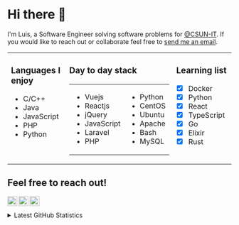 # Hi there 👋

I'm Luis, a Software Engineer solving software problems for [@CSUN-IT][work]. If you would like to reach out or collaborate feel free to [send me an email][email].

<table><tr><td valign="top" width="33%">

### Languages I enjoy 

* C/C++
* Java
* JavaScript
* PHP
* Python

</td><td valign="top" width="33%">

### Day to day stack

<table>

<td valign="top" width="50%">

* Vuejs
* Reactjs 
* jQuery
* JavaScript
* Laravel
* PHP

</td>

<td valign="top" width="50%">

* Python
* CentOS
* Ubuntu
* Apache
* Bash
* MySQL

</td>

</table>

</td><td valign="top" width="33%">

### Learning list

- [x] Docker
- [x] Python
- [x] React
- [x] TypeScript
- [x] Go
- [x] Elixir
- [x] Rust

</td></tr></table>

## Feel free to reach out!

[<img align="left" alt="luisjg | Twitter" width="22px" src="https://cdn.jsdelivr.net/npm/simple-icons@v3/icons/twitter.svg" />][twitter]
[<img align="left" alt="luisjg | LinkedIn" width="22px" src="https://cdn.jsdelivr.net/npm/simple-icons@v3/icons/linkedin.svg" />][linkedin]
[<img align="left" alt="luisjg | Instagram" width="22px" src="https://cdn.jsdelivr.net/npm/simple-icons@v3/icons/instagram.svg" />][instagram]

<br />
<br />

<!-- From https://github.com/anuraghazra/github-readme-stats & https://github.com/codeSTACKr/codeSTACKr -->
<details>
  <summary>Latest GitHub Statistics </summary>
  
  <img alt="luisjg github stats" src="https://github-readme-stats.vercel.app/api?username=luisjg&count_private=true&hide_border=true" />
</details>


[twitter]: https://twitter.com/luisjg_dev
[instagram]: https://instagram.com/luisjg_dev
[linkedin]: https://linkedin.com/in/luisjg-dev
[work]: https://github.com/CSUN-IT
[email]: mailto:contact@luisjg.dev
